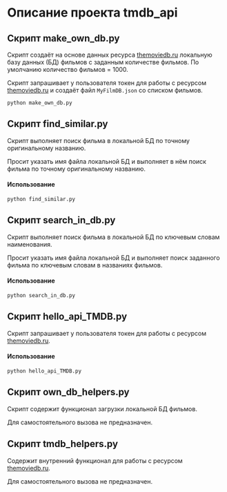 # Описание проекта tmdb_api
## Скрипт make_own_db.py
Скрипт создаёт на основе данных ресурса
[themoviedb.ru](https://api.themoviedb.org/)
локальную базу данных (БД) фильмов с заданным количестве фильмов.
По умолчанию количество фильмов = 1000. 

Скрипт запрашивает у пользователя токен для работы с ресурсом
[themoviedb.ru](https://api.themoviedb.org/)
и создаёт файл `MyFilmDB.json` со списком фильмов.
```
python make_own_db.py  
```
## Скрипт find_similar.py
Скрипт выполняет поиск фильма в локальной БД по точному оригинальному названию. 

Просит указать имя файла локальной БД и выполняет в нём поиск фильма по точному 
оригинальному названию.
#### Использование
```
python find_similar.py  
```
## Скрипт search_in_db.py
Скрипт выполняет поиск фильма в локальной БД по ключевым словам наименования. 

Просит указать имя файла локальной БД и выполняет поиск заданного фильма 
по ключевым словам в названиях фильмов.
#### Использование
```
python search_in_db.py  
```
## Скрипт hello_api_TMDB.py
Скрипт запрашивает у пользователя токен для работы с ресурсом 
[themoviedb.ru](https://api.themoviedb.org/).
#### Использование
```
python hello_api_TMDB.py  
```
## Скрипт own_db_helpers.py
Скрипт содержит функционал загрузки локальной БД фильмов.

Для самостоятельного вызова не предназначен.
## Скрипт tmdb_helpers.py
Содержит внутренний функционал для работы с ресурсом 
[themoviedb.ru](https://api.themoviedb.org/).

Для самостоятельного вызова не предназначен.
